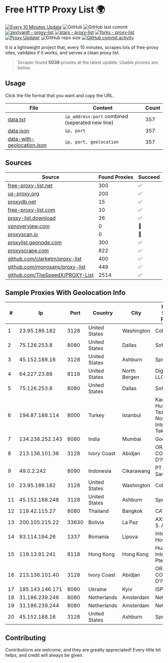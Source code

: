 
# Free HTTP Proxy List 🌍

[![Every 10 Minutes Update](https://github.com/mertguvencli/http-proxy-list/actions/workflows/main.yml/badge.svg?branch=main)](https://github.com/mertguvencli/http-proxy-list/actions/workflows/main.yml)
![GitHub](https://img.shields.io/github/license/mertguvencli/http-proxy-list)
![GitHub last commit](https://img.shields.io/github/last-commit/mertguvencli/http-proxy-list)
[![zevtyardt - proxy-list](https://img.shields.io/static/v1?label=zevtyardt&message=proxy-list&color=blue&logo=github)](https://github.com/zevtyardt/proxy-list "Go to GitHub repo")
[![stars - proxy-list](https://img.shields.io/github/stars/zevtyardt/proxy-list?style=social)](https://github.com/zevtyardt/proxy-list)
[![forks - proxy-list](https://img.shields.io/github/forks/zevtyardt/proxy-list?style=social)](https://github.com/zevtyardt/proxy-list)
[![Proxy Updater](https://github.com/zevtyardt/proxy-list/workflows/Proxy%20Updater/badge.svg)](https://github.com/zevtyardt/proxy-list/actions?query=workflow:"Proxy+Updater")
![GitHub repo size](https://img.shields.io/github/repo-size/zevtyardt/proxy-list)
[![GitHub commit activity](https://img.shields.io/github/commit-activity/m/zevtyardt/proxy-list?logo=commits)](https://github.com/zevtyardt/proxy-list/commits/main)

It is a lightweight project that, every 10 minutes, scrapes lots of free-proxy sites, validates if it works, and serves a clean proxy list.

> Scraper found **5036** proxies at the latest update. Usable proxies are below.

## Usage

Click the file format that you want and copy the URL.

|File|Content|Count|
|----|-------|-----|
|[data.txt](https://raw.githubusercontent.com/mertguvencli/http-proxy-list/main/proxy-list/data.txt)|`ip_address:port` combined (seperated new line)|357|
|[data.json](https://raw.githubusercontent.com/mertguvencli/http-proxy-list/main/proxy-list/data.json)|`ip, port`|357|
|[data-with-geolocation.json](https://raw.githubusercontent.com/mertguvencli/http-proxy-list/main/proxy-list/data-with-geolocation.json)|`ip, port, geolocation`|357|

## Sources

|Source|Found Proxies|Succeed|
|------|-------------|-------|
|[free-proxy-list.net](https://free-proxy-list.net)|300|✅|
|[us-proxy.org](https://www.us-proxy.org)|200|✅|
|[proxydb.net](http://proxydb.net)|15|✅|
|[free-proxy-list.com](https://free-proxy-list.com/?page=&port=&type%5B%5D=http&type%5B%5D=https&up_time=0&search=Search)|10|✅|
|[proxy-list.download](https://www.proxy-list.download/HTTP)|26|✅|
|[vpnoverview.com](https://vpnoverview.com/privacy/anonymous-browsing/free-proxy-servers)|0|🚫|
|[proxyscan.io](https://www.proxyscan.io)|0|🚫|
|[proxylist.geonode.com](https://proxylist.geonode.com/api/proxy-list?limit=300&page=1&sort_by=lastChecked&sort_type=desc&protocols=http,https)|300|✅|
|[proxyscrape.com](https://api.proxyscrape.com/v2/?request=displayproxies&protocol=http&timeout=10000&country=all&ssl=all&anonymity=all)|822|✅|
|[github.com/clarketm/proxy-list](https://raw.githubusercontent.com/clarketm/proxy-list/master/proxy-list-raw.txt)|400|✅|
|[github.com/monosans/proxy-list](https://raw.githubusercontent.com/monosans/proxy-list/main/proxies/http.txt)|449|✅|
|[github.com/TheSpeedX/PROXY-List](https://raw.githubusercontent.com/TheSpeedX/PROXY-List/master/http.txt)|2514|✅|


## Sample Proxies With Geolocation Info

|#|Ip|Port|Country|City|Internet Service Provider|
|-|--|----|-------|----|-------------------------|
|1|23.95.186.182|3128|United States|Washington|ColoCrossing|
|2|75.126.253.8|8080|United States|Dallas|SoftLayer|
|3|45.152.188.16|3128|United States|Ashburn|Sprint|
|4|64.227.23.88|8118|United States|North Bergen|DigitalOcean, LLC|
|5|75.126.253.8|8080|United States|Dallas|SoftLayer|
|6|194.87.188.114|8000|Turkey|Istanbul|Kadir Huseyin Tezcan Nosspeed Internet Teknolojileri|
|7|134.238.252.143|8080|India|Mumbai|Google LLC|
|8|213.136.101.36|3128|Ivory Coast|Abidjan|ORANGE COTE D'IVOIRE|
|9|49.0.2.242|8090|Indonesia|Cikarawang|PT Usaha Adi Sanggoro|
|10|23.95.186.182|3128|United States|Washington|ColoCrossing|
|11|45.152.188.248|3128|United States|Ashburn|Sprint|
|12|119.42.115.27|8080|Thailand|Bangkok|CAT-BB|
|13|200.105.215.22|33630|Bolivia|La Paz|AXS Bolivia S. A.|
|14|93.114.194.26|1337|Romania|Lipova|Interkvm Host SRL|
|15|119.13.91.241|8118|Hong Kong|Hong Kong|Huawei International Pte. LTD|
|16|213.136.101.40|3128|Ivory Coast|Abidjan|ORANGE COTE D'IVOIRE|
|17|185.143.146.171|8080|Ukraine|Kyiv|ISP UTELS|
|18|31.186.239.246|8080|Netherlands|Amsterdam|NetSkope Inc|
|19|31.186.239.244|8080|Netherlands|Amsterdam|NetSkope Inc|
|20|45.152.188.16|3128|United States|Ashburn|Sprint|



## Contributing

Contributions are welcome, and they are greatly appreciated! Every
little bit helps, and credit will always be given.

